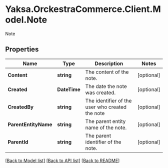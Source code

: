 # Yaksa.OrckestraCommerce.Client.Model.Note
Note

## Properties

Name | Type | Description | Notes
------------ | ------------- | ------------- | -------------
**Content** | **string** | The content of the note. | [optional] 
**Created** | **DateTime** | The date the note was created. | [optional] 
**CreatedBy** | **string** | The identifier of the user who created the note | [optional] 
**ParentEntityName** | **string** | The parent entity name of the note. | [optional] 
**ParentId** | **string** | The parent identifier of the note. | [optional] 

[[Back to Model list]](../README.md#documentation-for-models) [[Back to API list]](../README.md#documentation-for-api-endpoints) [[Back to README]](../README.md)

